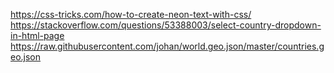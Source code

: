 https://css-tricks.com/how-to-create-neon-text-with-css/ 
https://stackoverflow.com/questions/53388003/select-country-dropdown-in-html-page
https://raw.githubusercontent.com/johan/world.geo.json/master/countries.geo.json